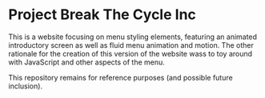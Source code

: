 # Project Break The Cycle Inc

This is a website focusing on menu styling elements, featuring an animated introductory screen as well as fluid menu animation and motion. The other rationale for the creation of this version of the website wass to toy around with JavaScript and other aspects of the menu.

This repository remains for reference purposes (and possible future inclusion).
